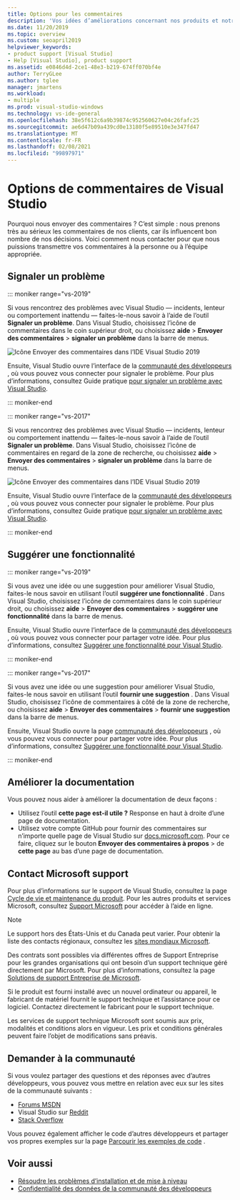 ```yaml
---
title: Options pour les commentaires
description: 'Vos idées d’améliorations concernant nos produits et notre documentation nous intéressent : voici comment nous envoyer vos commentaires.'
ms.date: 11/20/2019
ms.topic: overview
ms.custom: seoapril2019
helpviewer_keywords:
- product support [Visual Studio]
- Help [Visual Studio], product support
ms.assetid: e0846d4d-2ce1-48e3-b219-674ff070bf4e
author: TerryGLee
ms.author: tglee
manager: jmartens
ms.workload:
- multiple
ms.prod: visual-studio-windows
ms.technology: vs-ide-general
ms.openlocfilehash: 38e5f612c6a9b39874c952560627e04c26fafc25
ms.sourcegitcommit: ae6d47b09a439cd0e13180f5e89510e3e347fd47
ms.translationtype: MT
ms.contentlocale: fr-FR
ms.lasthandoff: 02/08/2021
ms.locfileid: "99897971"
---
```

# <a name="visual-studio-feedback-options"></a>Options de commentaires de Visual Studio

Pourquoi nous envoyer des commentaires ? C’est simple : nous prenons très au sérieux les commentaires de nos clients, car ils influencent bon nombre de nos décisions. Voici comment nous contacter pour que nous puissions transmettre vos commentaires à la personne ou à l’équipe appropriée.

## <a name="report-a-problem"></a>Signaler un problème

::: moniker range="vs-2019"

Si vous rencontrez des problèmes avec Visual Studio &mdash; incidents, lenteur ou comportement inattendu &mdash; faites-le-nous savoir à l’aide de l’outil **Signaler un problème**. Dans Visual Studio, choisissez l’icône de commentaires dans le coin supérieur droit, ou choisissez **aide**  >  **Envoyer des commentaires**  >  **signaler un problème** dans la barre de menus.

![Icône Envoyer des commentaires dans l’IDE Visual Studio 2019](./media/vs-2019/send-feedback-icon.png)

Ensuite, Visual Studio ouvre l’interface de la [communauté des développeurs](https://aka.ms/feedback/suggest?space=8) , où vous pouvez vous connecter pour signaler le problème. Pour plus d’informations, consultez Guide pratique [pour signaler un problème avec Visual Studio](how-to-report-a-problem-with-visual-studio.md).

::: moniker-end

::: moniker range="vs-2017"

Si vous rencontrez des problèmes avec Visual Studio &mdash; incidents, lenteur ou comportement inattendu &mdash; faites-le-nous savoir à l’aide de l’outil **Signaler un problème**. Dans Visual Studio, choisissez l’icône de commentaires en regard de la zone de recherche, ou choisissez **aide**  >  **Envoyer des commentaires**  >  **signaler un problème** dans la barre de menus.

![Icône Envoyer des commentaires dans l’IDE Visual Studio 2019](./media/send-feedback-icon.png)

Ensuite, Visual Studio ouvre l’interface de la [communauté des développeurs](https://aka.ms/feedback/suggest?space=8) , où vous pouvez vous connecter pour signaler le problème. Pour plus d’informations, consultez Guide pratique [pour signaler un problème avec Visual Studio](how-to-report-a-problem-with-visual-studio.md).

::: moniker-end

## <a name="suggest-a-feature"></a>Suggérer une fonctionnalité

::: moniker range="vs-2019"

Si vous avez une idée ou une suggestion pour améliorer Visual Studio, faites-le nous savoir en utilisant l’outil **suggérer une fonctionnalité** . Dans Visual Studio, choisissez l’icône de commentaires dans le coin supérieur droit, ou choisissez **aide**  >  **Envoyer des commentaires**  >  **suggérer une fonctionnalité** dans la barre de menus.

Ensuite, Visual Studio ouvre l’interface de la [communauté des développeurs](https://aka.ms/feedback/suggest?space=8) , où vous pouvez vous connecter pour partager votre idée. Pour plus d’informations, consultez [Suggérer une fonctionnalité pour Visual Studio](suggest-a-feature.md).

::: moniker-end

::: moniker range="vs-2017"

Si vous avez une idée ou une suggestion pour améliorer Visual Studio, faites-le nous savoir en utilisant l’outil **fournir une suggestion** . Dans Visual Studio, choisissez l’icône de commentaires à côté de la zone de recherche, ou choisissez **aide**  >  **Envoyer des commentaires**  >  **fournir une suggestion** dans la barre de menus.

Ensuite, Visual Studio ouvre la page [communauté des développeurs](https://aka.ms/feedback/suggest?space=8) , où vous pouvez vous connecter pour partager votre idée. Pour plus d’informations, consultez [Suggérer une fonctionnalité pour Visual Studio](suggest-a-feature.md).

::: moniker-end

## <a name="improve-the-documentation"></a>Améliorer la documentation

Vous pouvez nous aider à améliorer la documentation de deux façons :

* Utilisez l’outil **cette page est-il utile ?** Response en haut à droite d’une page de documentation.
* Utilisez votre compte GitHub pour fournir des commentaires sur n’importe quelle page de Visual Studio sur [docs.microsoft.com](../index.yml). Pour ce faire, cliquez sur le bouton **Envoyer des commentaires à propos**  >  de **cette page** au bas d’une page de documentation.

## <a name="contact-microsoft-support"></a>Contact Microsoft support

Pour plus d’informations sur le support de Visual Studio, consultez la page [Cycle de vie et maintenance du produit](/visualstudio/releases/2019/servicing/). Pour les autres produits et services Microsoft, consultez [Support Microsoft](https://support.microsoft.com/) pour accéder à l’aide en ligne.

> [!NOTE]
> Le support hors des États-Unis et du Canada peut varier. Pour obtenir la liste des contacts régionaux, consultez les [sites mondiaux Microsoft](https://www.microsoft.com/worldwide/).

Des contrats sont possibles via différentes offres de Support Entreprise pour les grandes organisations qui ont besoin d’un support technique géré directement par Microsoft. Pour plus d’informations, consultez la page [Solutions de support Entreprise de Microsoft](https://www.microsoft.com/industry/services/support).

Si le produit est fourni installé avec un nouvel ordinateur ou appareil, le fabricant de matériel fournit le support technique et l’assistance pour ce logiciel. Contactez directement le fabricant pour le support technique.

Les services de support technique Microsoft sont soumis aux prix, modalités et conditions alors en vigueur. Les prix et conditions générales peuvent faire l’objet de modifications sans préavis.

## <a name="ask-the-community"></a>Demander à la communauté

Si vous voulez partager des questions et des réponses avec d’autres développeurs, vous pouvez vous mettre en relation avec eux sur les sites de la communauté suivants :

* [Forums MSDN](https://social.msdn.microsoft.com/Forums/home)
* Visual Studio sur [Reddit](https://www.reddit.com/r/VisualStudio/)
* [Stack Overflow](https://stackoverflow.com/search?q=visual+studio+-code)

Vous pouvez également afficher le code d’autres développeurs et partager vos propres exemples sur la page [Parcourir les exemples de code](/samples/browse/) .

## <a name="see-also"></a>Voir aussi

* [Résoudre les problèmes d’installation et de mise à niveau](../install/troubleshooting-installation-issues.md)
* [Confidentialité des données de la communauté des développeurs](developer-community-privacy.md)
